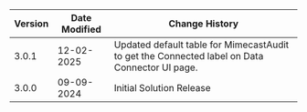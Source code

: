 | **Version**   | **Date Modified**              | **Change History**                                                     |
|---------------|--------------------------------|------------------------------------------------------------------------|
| 3.0.1         | 12-02-2025                     | Updated default table for MimecastAudit to get the Connected label on Data Connector UI page.                                                     |
| 3.0.0         | 09-09-2024                     | Initial Solution Release                                               |
